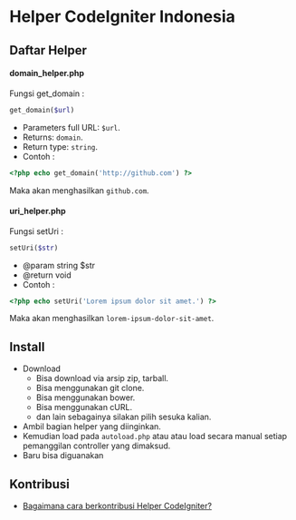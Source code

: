 Helper CodeIgniter Indonesia
==================

## Daftar Helper

#### domain_helper.php
Fungsi get_domain :
``` php
get_domain($url)
```
- Parameters full URL: `$url`.
- Returns: `domain`.
- Return type: `string`.
- Contoh :
``` php 
<?php echo get_domain('http://github.com') ?>
```
Maka akan menghasilkan `github.com`.

#### uri_helper.php
Fungsi setUri :
``` php
setUri($str)
```
- @param string $str
- @return void
- Contoh :
``` php 
<?php echo setUri('Lorem ipsum dolor sit amet.') ?>
```
Maka akan menghasilkan `lorem-ipsum-dolor-sit-amet`.

## Install
- Download
    - Bisa download via arsip zip, tarball.
    - Bisa menggunakan git clone.
    - Bisa menggunakan bower.
    - Bisa menggunakan cURL.
    - dan lain sebagainya silakan pilih sesuka kalian.
- Ambil bagian helper yang diinginkan.
- Kemudian load pada `autoload.php` atau atau load secara manual setiap pemanggilan controller yang dimaksud.
- Baru bisa diguanakan

## Kontribusi
- [Bagaimana cara berkontribusi Helper CodeIgniter?](CONTRIBUTING.md)